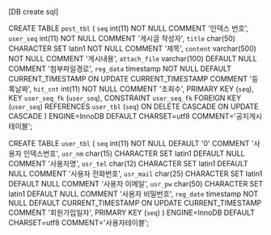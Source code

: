 [DB create sql]

CREATE TABLE `post_tbl` (
  `seq` int(11) NOT NULL COMMENT '인덱스 번호',
  `user_seq` int(11) NOT NULL COMMENT '게시글 작성자',
  `title` char(50) CHARACTER SET latin1 NOT NULL COMMENT '제목',
  `content` varchar(500) NOT NULL COMMENT '게시내용',
  `attach_file` varchar(100) DEFAULT NULL COMMENT '첨부파일경로',
  `reg_data` timestamp NOT NULL DEFAULT CURRENT_TIMESTAMP ON UPDATE CURRENT_TIMESTAMP COMMENT '등록날짜',
  `hit_cnt` int(11) NOT NULL COMMENT '조회수',
  PRIMARY KEY (`seq`),
  KEY `user_seq_fk` (`user_seq`),
  CONSTRAINT `user_seq_fk` FOREIGN KEY (`user_seq`) REFERENCES `user_tbl` (`seq`) ON DELETE CASCADE ON UPDATE CASCADE
) ENGINE=InnoDB DEFAULT CHARSET=utf8 COMMENT='공지게시 테이블';


CREATE TABLE `user_tbl` (
  `seq` int(11) NOT NULL DEFAULT '0' COMMENT '사용자 인덱스번호',
  `usr_nm` char(15) CHARACTER SET latin1 DEFAULT NULL COMMENT '사용자명',
  `usr_tel` char(12) CHARACTER SET latin1 DEFAULT NULL COMMENT '사용자 전화번호',
  `usr_mail` char(25) CHARACTER SET latin1 DEFAULT NULL COMMENT '사용자 이메일',
  `usr_pw` char(50) CHARACTER SET latin1 DEFAULT NULL COMMENT '사용자 비밀번호',
  `reg_date` timestamp NOT NULL DEFAULT CURRENT_TIMESTAMP ON UPDATE CURRENT_TIMESTAMP COMMENT '회원가입일자',
  PRIMARY KEY (`seq`)
) ENGINE=InnoDB DEFAULT CHARSET=utf8 COMMENT='사용자테이블';

